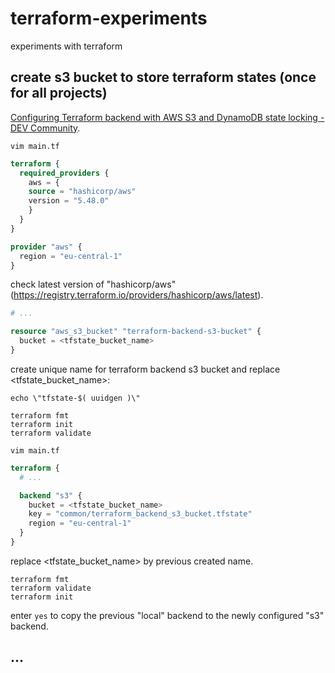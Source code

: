 # terraform-experiments
experiments with terraform

## create s3 bucket to store terraform states (once for all projects)
[Configuring Terraform backend with AWS S3 and DynamoDB state locking - DEV Community](https://dev.to/bhusein/configuring-terraform-backend-with-aws-s3-and-dynamodb-state-locking-96l).

```shell
vim main.tf
```

```terraform
terraform {
  required_providers {
    aws = {
    source = "hashicorp/aws"
    version = "5.48.0"
    }
  }
}

provider "aws" {
  region = "eu-central-1"
}
```

check latest version of "hashicorp/aws" (https://registry.terraform.io/providers/hashicorp/aws/latest).

```terraform
# ...

resource "aws_s3_bucket" "terraform-backend-s3-bucket" {
  bucket = <tfstate_bucket_name>
}
```

create unique name for terraform backend s3 bucket and replace <tfstate_bucket_name>:
```shell
echo \"tfstate-$( uuidgen )\"
```

```shell
terraform fmt
terraform init
terraform validate
```

```shell
vim main.tf
```

```terraform
terraform {
  # ...

  backend "s3" {
    bucket = <tfstate_bucket_name>
    key = "common/terraform_backend_s3_bucket.tfstate"
    region = "eu-central-1"
  }
}
```

replace <tfstate_bucket_name> by previous created name.

```shell
terraform fmt
terraform validate
terraform init
```

enter `yes` to copy the previous "local" backend to the newly configured "s3" backend.

## ...
